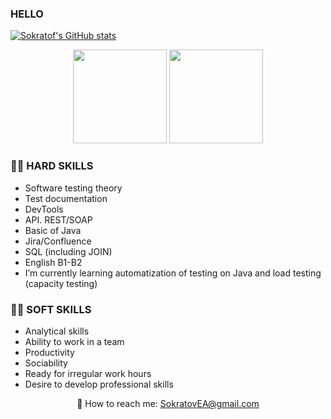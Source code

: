 ### HELLO

[![Sokratof's GitHub stats](https://github-readme-stats.vercel.app/api?username=Sokratof&hide=stars,issues,contribs,prs&theme=dark)](https://github.com/Sokratof/github-readme-stats)


<p align='center'>
   <a href="https://github-readme-stats.vercel.app/api?username=Sokratof&hide=stars,issues,contribs,prs&theme=dark"><img
           height=150 src="https://github-readme-stats.vercel.app/api?username=Sokratof&hide=stars,issues,contribs,prs&theme=dark"/></a>
   <a href="https://github.com/rSokratof/github-readme-stats">
     <img height=150 src="https://github-readme-stats.vercel.app/api/top-langs/?username=Sokratof&layout=compact&theme=dark"/></a>
</p>


### 💪🏻 HARD SKILLS
* Software testing theory
* Test documentation
* DevTools
* API. REST/SOAP
* Basic of Java
* Jira/Confluence
* SQL (including JOIN)
* English B1-B2
* I’m currently learning automatization of testing on Java and load testing (capacity testing)

### 🙏🏻 SOFT SKILLS
* Analytical skills
* Ability to work in a team
* Productivity
* Sociability
* Ready for irregular work hours
* Desire to develop professional skills


<p align='center'>
📨 How to reach me: <a href = 'mailto:SokratovEA@gmail.com'>SokratovEA@gmail.com</a>
</p>






<!-- //статистика посещения аккаунта//
<div align="center" style="margin: 40px 0">
   <a href="https://github.com/Sokratof/github-profile-views-counter">
       <img width="175px" src="https://komarev.com/ghpvc/?username=Sokratof&color=DE002D">
   </a>
</div>
-->
